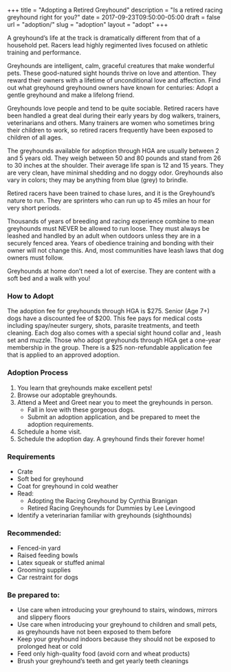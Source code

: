 +++
title = "Adopting a Retired Greyhound"
description = "Is a retired racing greyhound right for you?"
date = 2017-09-23T09:50:00-05:00
draft = false
url = "adoption/"
slug = "adoption"
layout = "adopt"
+++

A greyhound’s life at the track is dramatically different from that of a household pet. Racers lead highly regimented lives focused on athletic training and performance. 

Greyhounds are intelligent, calm, graceful creatures that make wonderful pets. These good-natured sight hounds thrive on love and attention. They reward their owners with a lifetime of unconditional love and affection. Find out what greyhound greyhound owners have known for centuries: Adopt a gentle greyhound and make a lifelong friend.

Greyhounds love people and tend to be quite sociable. Retired racers have been handled a great deal during their early years by dog walkers, trainers, veterinarians and others. Many trainers are women who sometimes bring their children to work, so retired racers frequently have been exposed to children of all ages.

The greyhounds available for adoption through HGA are usually between 2 and 5 years old. They weigh between 50 and 80 pounds and stand from 26 to 30 inches at the shoulder. Their average life span is 12 and 15 years. They are very clean, have minimal shedding and no doggy odor. Greyhounds also vary in colors; they may be anything from blue (grey) to brindle.

Retired racers have been trained to chase lures, and it is the Greyhound’s nature to run. They are sprinters who can run up to 45 miles an hour for very short periods.

Thousands of years of breeding and racing experience combine to mean greyhounds must NEVER be allowed to run loose. They must always be leashed and handled by an adult when outdoors unless they are in a securely fenced area. Years of obedience training and bonding with their owner will not change this. And, most communities have leash laws that dog owners must follow.

Greyhounds at home don’t need a lot of exercise. They are content with a soft bed and a walk with you!

### How to Adopt ###

The adoption fee for greyhounds through HGA is $275. Senior (Age 7+) dogs have a discounted fee of $200. This fee pays for medical costs including spay/neuter surgery, shots, parasite treatments, and teeth cleaning. Each dog also comes with a special sight hound collar and , leash set and muzzle. Those who adopt greyhounds through HGA get a one-year membership in the group. There is a $25 non-refundable application fee that is applied to an approved adoption.

### Adoption Process ###

1. You learn that greyhounds make excellent pets!
2. Browse our adoptable greyhounds.
3. Attend a Meet and Greet near you to meet the greyhounds in person.
    * Fall in love with these gorgeous dogs.
    * Submit an adoption application, and be prepared to meet the adoption requirements.
4. Schedule a home visit.
5. Schedule the adoption day.  A greyhound finds their forever home!

### Requirements ###

* Crate
* Soft bed for greyhound
* Coat for greyhound in cold weather
* Read:
    * Adopting the Racing Greyhound by Cynthia Branigan
    * Retired Racing Greyhounds for Dummies by Lee Levingood
* Identify a veterinarian familiar with greyhounds (sighthounds)

### Recommended: ###

* Fenced-in yard
* Raised feeding bowls
* Latex squeak or stuffed animal
* Grooming supplies
* Car restraint for dogs

### Be prepared to: ###

* Use care when introducing your greyhound to stairs, windows, mirrors and slippery floors
* Use care when introducing your greyhound to children and small pets, as greyhounds have not been exposed to them before
* Keep your greyhound indoors because they should not be exposed to prolonged heat or cold
* Feed only high-quality food (avoid corn and wheat products)
* Brush your greyhound’s teeth and get yearly teeth cleanings